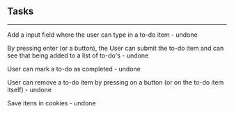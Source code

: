 ## Tasks
<hr>
Add a input field where the user can type in a to-do item - undone

By pressing enter (or a button), the User can submit the to-do item and can see that being added to a list of to-do's - undone

User can mark a to-do as completed - undone

User can remove a to-do item by pressing on a button (or on the to-do item itself) - undone

Save itens in cookies - undone